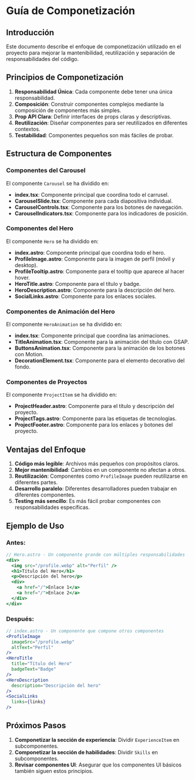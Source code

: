 # Guía de Componetización

## Introducción

Este documento describe el enfoque de componetización utilizado en el proyecto para mejorar la mantenibilidad, reutilización y separación de responsabilidades del código.

## Principios de Componetización

1. **Responsabilidad Única**: Cada componente debe tener una única responsabilidad.
2. **Composición**: Construir componentes complejos mediante la composición de componentes más simples.
3. **Prop API Clara**: Definir interfaces de props claras y descriptivas.
4. **Reutilización**: Diseñar componentes para ser reutilizados en diferentes contextos.
5. **Testabilidad**: Componentes pequeños son más fáciles de probar.

## Estructura de Componentes

### Componentes del Carousel

El componente `Carousel` se ha dividido en:

- **index.tsx**: Componente principal que coordina todo el carrusel.
- **CarouselSlide.tsx**: Componente para cada diapositiva individual.
- **CarouselControls.tsx**: Componente para los botones de navegación.
- **CarouselIndicators.tsx**: Componente para los indicadores de posición.

### Componentes del Hero

El componente `Hero` se ha dividido en:

- **index.astro**: Componente principal que coordina todo el hero.
- **ProfileImage.astro**: Componente para la imagen de perfil (móvil y desktop).
- **ProfileTooltip.astro**: Componente para el tooltip que aparece al hacer hover.
- **HeroTitle.astro**: Componente para el título y badge.
- **HeroDescription.astro**: Componente para la descripción del hero.
- **SocialLinks.astro**: Componente para los enlaces sociales.

### Componentes de Animación del Hero

El componente `HeroAnimation` se ha dividido en:

- **index.tsx**: Componente principal que coordina las animaciones.
- **TitleAnimation.tsx**: Componente para la animación del título con GSAP.
- **ButtonsAnimation.tsx**: Componente para la animación de los botones con Motion.
- **DecorationElement.tsx**: Componente para el elemento decorativo del fondo.

### Componentes de Proyectos

El componente `ProjectItem` se ha dividido en:

- **ProjectHeader.astro**: Componente para el título y descripción del proyecto.
- **ProjectTags.astro**: Componente para las etiquetas de tecnologías.
- **ProjectFooter.astro**: Componente para los enlaces y botones del proyecto.

## Ventajas del Enfoque

1. **Código más legible**: Archivos más pequeños con propósitos claros.
2. **Mejor mantenibilidad**: Cambios en un componente no afectan a otros.
3. **Reutilización**: Componentes como `ProfileImage` pueden reutilizarse en diferentes partes.
4. **Desarrollo paralelo**: Diferentes desarrolladores pueden trabajar en diferentes componentes.
5. **Testing más sencillo**: Es más fácil probar componentes con responsabilidades específicas.

## Ejemplo de Uso

### Antes:

```jsx
// Hero.astro - Un componente grande con múltiples responsabilidades
<div>
  <img src="/profile.webp" alt="Perfil" />
  <h1>Título del Hero</h1>
  <p>Descripción del hero</p>
  <div>
    <a href="/">Enlace 1</a>
    <a href="/">Enlace 2</a>
  </div>
</div>
```

### Después:

```jsx
// index.astro - Un componente que compone otros componentes
<ProfileImage 
  imageSrc="/profile.webp" 
  altText="Perfil"
/>
<HeroTitle 
  title="Título del Hero" 
  badgeText="Badge"
/>
<HeroDescription 
  description="Descripción del hero"
/>
<SocialLinks 
  links={links}
/>
```

## Próximos Pasos

1. **Componetizar la sección de experiencia**: Dividir `ExperienceItem` en subcomponentes.
2. **Componetizar la sección de habilidades**: Dividir `Skills` en subcomponentes.
3. **Revisar componentes UI**: Asegurar que los componentes UI básicos también siguen estos principios.
